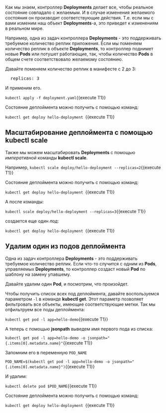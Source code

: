 Как мы знаем, контроллер **Deployments** делает все, чтобы реальное состояние совпадало с  желаемым. И в случае изменения желаемого состояния он производит соответствующие действия. Т.е. если мы с вами изменим наш объект **Deployments**-а, это приведет к изменениям в реальном мире. 

Например, одна из задач контроллера **Deployments** - это поддерживать требуемое количество реплик приложения. Если мы поменяем количество реплик в объекте **Deployments**, то контроллер поднимет новые **Pods** или потушет работающие, так, чтобы количество **Pods** в общем счете соответствовало желаемому состоянию.

Давайте поменяем количество реплик в манифесте с 2 до 3:

<pre class="file" data-filename="./deployment.yaml" data-target="insert" data-marker="  replicas: 2">
  replicas: 3</pre>

И применим его.

`kubectl apply -f deployment.yaml`{{execute T1}}

Состояние деплоймента можно получить с помощью команд:

`kubectl get deploy hello-deployment `{{execute T1}}

## Масштабирование деплоймента с помощью kubectl scale 

Также мы можем масштабировать **Deployments** с помощью *императивной* команды **kubectl scale**.

Например, `kubectl scale deploy/hello-deployment --replicas=2`{{execute T1}}

Состояние деплоймента можно получить с помощью команд:

`kubectl get deploy hello-deployment `{{execute T1}}

А после команды:

`kubectl scale deploy/hello-deployment --replicas=3`{{execute T1}}

создается еще один *под*:

`kubectl get deploy hello-deployment `{{execute T1}}


## Удалим один из подов деплоймента

Одна из задач контроллера **Deployments** - это поддерживать требуемое количество реплик. Если что-то случится с одним из **Pods**, управляемых **Deployments**, то контроллер создаст новый **Pod** по шаблону на замену упавшему.

Давайте удалим один **Pod**, и посмотрим, что произойдет. 

Чтобы получить список всех под деплоймента, давайте воспользуемся параметром `-l` в команде **kubectl get**. Этот параметр позволяет фильтровать все объекты, имеющие соответствующие метки. Так мы отфильтруем все поды деплоймента:

`kubectl get pod -l app=hello-demo`{{execute T1}}

А теперь с помощью **jsonpath** выведем имя первого пода из списка:

`kubectl get pod -l app=hello-demo -o jsonpath="{.items[0].metadata.name}"`{{execute T1}}

Запомним его в переменную `POD_NAME`

`POD_NAME=$(kubectl get pod -l app=hello-demo -o jsonpath="{.items[0].metadata.name}")`{{execute T1}}

И удалим:

`kubectl delete pod $POD_NAME`{{execute T1}}

Состояние деплоймента можно получить с помощью команд:

`kubectl get deploy hello-deployment `{{execute T1}}

## 
